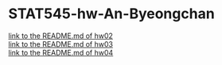 # STAT545-hw-An-Byeongchan
  
  
[link to the README.md of hw02](hw02/README.md)  
[link to the README.md of hw03](hw03/README.md)  
[link to the README.md of hw04](hw04/README.md)  

